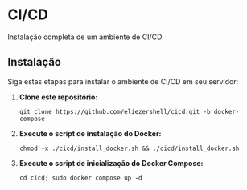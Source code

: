 # CI/CD
Instalação completa de um ambiente de CI/CD

## Instalação

Siga estas etapas para instalar o ambiente de CI/CD em seu servidor:

1. **Clone este repositório:**
   ```
   git clone https://github.com/eliezershell/cicd.git -b docker-compose
   ```
2. **Execute o script de instalação do Docker:**
   ```
   chmod +x ./cicd/install_docker.sh && ./cicd/install_docker.sh
   ```
3. **Execute o script de inicialização do Docker Compose:**
   ```
   cd cicd; sudo docker compose up -d
   ```
